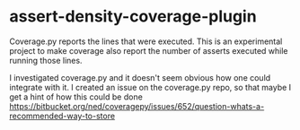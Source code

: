 # assert-density-coverage-plugin
Coverage.py reports the lines that were executed. This is an experimental project to make coverage also report the number of asserts executed while running those lines.

I investigated coverage.py and it doesn't seem obvious how one could integrate with it. I created an issue on the coverage.py repo, so that maybe I get a hint of how this could be done
https://bitbucket.org/ned/coveragepy/issues/652/question-whats-a-recommended-way-to-store
